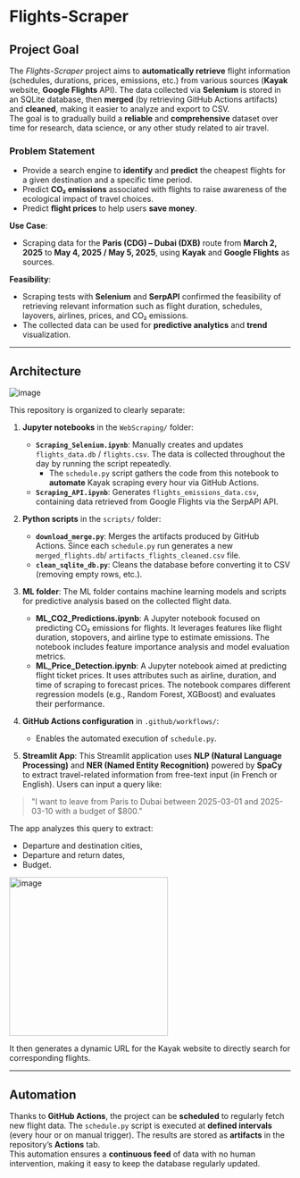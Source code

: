 # Flights-Scraper

## Project Goal
The *Flights-Scraper* project aims to **automatically retrieve** flight information (schedules, durations, prices, emissions, etc.) from various sources (**Kayak** website, **Google Flights** API). The data collected via **Selenium** is stored in an SQLite database, then **merged** (by retrieving GitHub Actions artifacts) and **cleaned**, making it easier to analyze and export to CSV.  
The goal is to gradually build a **reliable** and **comprehensive** dataset over time for research, data science, or any other study related to air travel.

### Problem Statement
- Provide a search engine to **identify** and **predict** the cheapest flights for a given destination and a specific time period.  
- Predict **CO₂ emissions** associated with flights to raise awareness of the ecological impact of travel choices.  
- Predict **flight prices** to help users **save money**.

**Use Case**:  
- Scraping data for the **Paris (CDG) – Dubai (DXB)** route from **March 2, 2025** to **May 4, 2025 / May 5, 2025**, using **Kayak** and **Google Flights** as sources.

**Feasibility**:  
- Scraping tests with **Selenium** and **SerpAPI** confirmed the feasibility of retrieving relevant information such as flight duration, schedules, layovers, airlines, prices, and CO₂ emissions.  
- The collected data can be used for **predictive analytics** and **trend** visualization.

---

## Architecture


![image](https://github.com/user-attachments/assets/09ae1e84-c941-4036-b847-297ea32563ae)



This repository is organized to clearly separate:

1. **Jupyter notebooks** in the `WebScraping/` folder:  
   - **`Scraping_Selenium.ipynb`**: Manually creates and updates `flights_data.db` / `flights.csv`. The data is collected throughout the day by running the script repeatedly.  
     - The `schedule.py` script gathers the code from this notebook to **automate** Kayak scraping every hour via GitHub Actions.  
   - **`Scraping_API.ipynb`**: Generates `flights_emissions_data.csv`, containing data retrieved from Google Flights via the SerpAPI API.

2. **Python scripts** in the `scripts/` folder:  
   - **`download_merge.py`**: Merges the artifacts produced by GitHub Actions. Since each `schedule.py` run generates a new `merged_flights.db`/ `artifacts_flights_cleaned.csv` file.  
   - **`clean_sqlite_db.py`**: Cleans the database before converting it to CSV (removing empty rows, etc.).

3. **ML folder**: The ML folder contains machine learning models and scripts for predictive analysis based on the collected flight data.
   - **ML_CO2_Predictions.ipynb**: A Jupyter notebook focused on predicting CO₂ emissions for flights. It leverages features like flight duration, stopovers, and airline type to estimate emissions. The notebook includes feature importance analysis and model evaluation metrics.
   - **ML_Price_Detection.ipynb**: A Jupyter notebook aimed at predicting flight ticket prices. It uses attributes such as airline, duration, and time of scraping to forecast prices. The notebook compares different regression models (e.g., Random Forest, XGBoost) and evaluates their performance.

4. **GitHub Actions configuration** in `.github/workflows/`:  
   - Enables the automated execution of `schedule.py`.

5. **Streamlit App**: This Streamlit application uses **NLP (Natural Language Processing)** and **NER (Named Entity Recognition)** powered by **SpaCy** to extract travel-related information from free-text input (in French or English). Users can input a query like:
> "I want to leave from Paris to Dubai between 2025-03-01 and 2025-03-10 with a budget of $800."

The app analyzes this query to extract:
- Departure and destination cities,
- Departure and return dates,
- Budget.

<img width="284" alt="image" src="https://github.com/user-attachments/assets/7c2f54fb-dcb0-4518-bc87-f9a9bb3cceae" />

It then generates a dynamic URL for the Kayak website to directly search for corresponding flights.

---

## Automation
Thanks to **GitHub Actions**, the project can be **scheduled** to regularly fetch new flight data. The `schedule.py` script is executed at **defined intervals** (every hour or on manual trigger). The results are stored as **artifacts** in the repository’s **Actions** tab.  
This automation ensures a **continuous feed** of data with no human intervention, making it easy to keep the database regularly updated.
